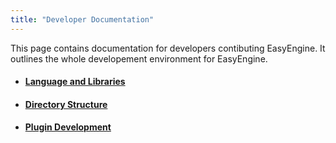 ```yaml
---
title: "Developer Documentation"
---
```


This page contains documentation for developers contibuting EasyEngine.
It outlines the whole developement environment for EasyEngine.


-  #### [Language and Libraries](/easyengine/dev/python/)

-  #### [Directory Structure](/easyengine/dev/codes/)

-  #### [Plugin Development](/easyengine/dev/plugins/)
